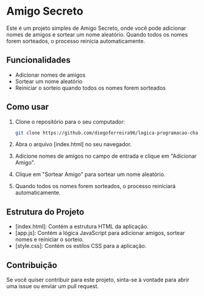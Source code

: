 # Amigo Secreto

Este é um projeto simples de Amigo Secreto, onde você pode adicionar nomes de amigos e sortear um nome aleatório. Quando todos os nomes forem sorteados, o processo reinicia automaticamente.

## Funcionalidades

- Adicionar nomes de amigos
- Sortear um nome aleatório
- Reiniciar o sorteio quando todos os nomes forem sorteados

## Como usar

1. Clone o repositório para o seu computador:
    ```bash
    git clone https://github.com/diegoferreira96/logica-programacao-challenge-amigo-secreto
    ```

2. Abra o arquivo [index.html] no seu navegador.

3. Adicione nomes de amigos no campo de entrada e clique em "Adicionar Amigo".

4. Clique em "Sortear Amigo" para sortear um nome aleatório.

5. Quando todos os nomes forem sorteados, o processo reiniciará automaticamente.

## Estrutura do Projeto

- [index.html]: Contém a estrutura HTML da aplicação.
- [app.js]: Contém a lógica JavaScript para adicionar amigos, sortear nomes e reiniciar o sorteio.
- [style.css]: Contém os estilos CSS para a aplicação.

## Contribuição

Se você quiser contribuir para este projeto, sinta-se à vontade para abrir uma issue ou enviar um pull request.
